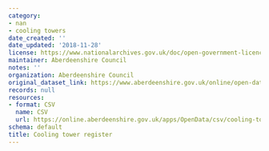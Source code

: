 ```yaml
---
category:
- nan
- cooling towers
date_created: ''
date_updated: '2018-11-28'
license: https://www.nationalarchives.gov.uk/doc/open-government-licence/version/3/
maintainer: Aberdeenshire Council
notes: ''
organization: Aberdeenshire Council
original_dataset_link: https://www.aberdeenshire.gov.uk/online/open-data/
records: null
resources:
- format: CSV
  name: CSV
  url: https://online.aberdeenshire.gov.uk/apps/OpenData/csv/cooling-towers-register.csv
schema: default
title: Cooling tower register
---
```

